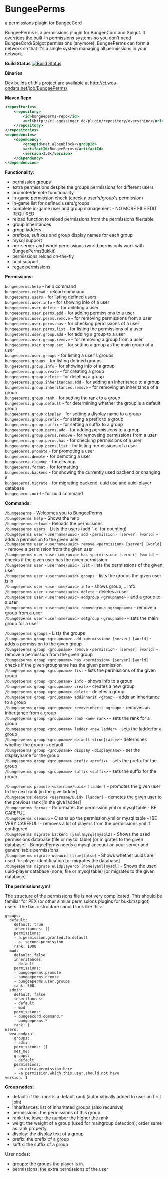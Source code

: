 # BungeePerms
a permissions plugin for BungeeCord

BungeePerms is a permissions plugin for BungeeCord and Spigot. It overrides the built-in permissions systems
so you don't need BungeeCord/Spigot permissions (anymore). BungeePerms can form a network so that it's a single
system managing all permissions in your network.

**Build Status**
[![Build Status](http://ci.sgessinger.de/job/BungeePerms/badge/icon)](http://ci.sgessinger.de/job/BungeePerms/)

**Binaries**

Dev builds of this project are available at http://ci.wea-ondara.net/job/BungeePerms/  

**Maven Repo**

```xml
<repositories>
    <repository>
        <id>bungeeperms-repo</id>
        <url>http://ci.sgessinger.de/plugin/repository/everything</url>
    </repository>
</repositories>
<dependencies>
    <dependency>
        <groupId>net.alpenblock</groupId>
        <artifactId>BungeePerms</artifactId>
        <version>3.0</version>
    </dependency>
</dependencies>
```


**Functionality:**

- permission groups  
- extra permissions despite the groups permissions for different users  
- promote/demote functionality  
- in-game permission check (check a user's/group's permission)  
- in-game list for defined users/groups  
- complete in-game user and group management - NO MORE FILE EDIT REQUIRED  
- reload function to reload permissions from the permissions file/table  
- group inheritances  
- group ladders  
- prefixes, suffixes and group display names for each group  
- mysql support  
- per-server-and-world permissions (world perms only work with BungeePermsBukkit)  
- permissions reload on-the-fly  
- uuid support  
- regex permissions  


**Permissions:**

`bungeeperms.help` - help command  
`bungeeperms.reload` - reload command  
`bungeeperms.users` - for listing defined users  
`bungeeperms.user.info` - for showing info of a user  
`bungeeperms.user.delete` - for deleting a user  
`bungeeperms.user.perms.add` - for adding permissions to a user  
`bungeeperms.user.perms.remove` - for removing permissions from a user  
`bungeeperms.user.perms.has` - for checking permissions of a user  
`bungeeperms.user.perms.list` - for listing the permissions of a user  
`bungeeperms.user.group.add` - for adding a group to a user  
`bungeeperms.user.group.remove` - for removing a group from a user  
`bungeeperms.user.group.set` - for setting a group as the main group of a user  
`bungeeperms.user.groups` - for listing a user's groups  
`bungeeperms.groups` - for listing defined groups  
`bungeeperms.group.info` - for showing info of a group  
`bungeeperms.group.create` - for creating a group  
`bungeeperms.group.delete` - for deleting a group  
`bungeeperms.group.inheritances.add` - for adding an inheritance to a group  
`bungeeperms.group.inheritances.remove` - for removing an inheritance of a group  
`bungeeperms.group.rank` - for setting the rank to a group  
`bungeeperms.group.default` - for determining whether the group is a default group  
`bungeeperms.group.display` - for setting a display name to a group  
`bungeeperms.group.prefix` - for setting a prefix to a group  
`bungeeperms.group.suffix` - for setting a suffix to a group  
`bungeeperms.group.perms.add` - for adding permissions to a group  
`bungeeperms.group.perms.remove` - for removeing permissions from a user  
`bungeeperms.group.perms.has` - for checking permissions of a user  
`bungeeperms.group.perms.list` - for listing permissions of a user  
`bungeeperms.promote` - for promoting a user  
`bungeeperms.demote` - for demoting a user  
`bungeeperms.cleanup` - for cleanup  
`bungeeperms.format` - for formatting  
`bungeeperms.backend` - for showing the currently used backend or changing it  
`bungeeperms.migrate` - for migrating backend, uuid use and uuid-player database  
`bungeeperms.uuid` - for uuid command  




**Commands:**

`/bungeeperms` - Welcomes you to BungeePerms  
`/bungeeperms help` - Shows the help  
`/bungeeperms reload` - Reloads the permissions  
`/bungeeperms users` - Lists the users (add '-c' for counting)  
`/bungeeperms user <username/uuid> add <permission> [server] [world]` - adds a permission to the given user  
`/bungeeperms user <username/uuid> remove <permission> [server] [world]` - remove a permission from the given user  
`/bungeeperms user <username/uuid> has <permission> [server] [world]` - checks if the given user has the given permission  
`/bungeeperms user <username/uuid> list` - lists the permissions of the given user  
`/bungeeperms user <username/uuid> groups` - lists the groups the given user is in  
`/bungeeperms user <username/uuid> info` - shows group, .. info  
`/bungeeperms user <username/uuid> delete` - deletes a user  
`/bungeeperms user <username/uuid> addgroup <groupname>` - add a group to a user  
`/bungeeperms user <username/uuid> removegroup <groupname>` - remove a group from a user  
`/bungeeperms user <username/uuid> setgroup <groupname>` - sets the main group for a user  

`/bungeeperms groups` - Lists the groups  
`/bungeeperms group <groupname> add <permission> [server] [world]` - adds a permission to the given group  
`/bungeeperms group <groupname> remove <permission> [server] [world]` - remove a permission from the given group  
`/bungeeperms group <groupname> has <permission> [server] [world]` - checks if the given groupname has the given permission  
`/bungeeperms group <groupname> list` - lists the permissions of the given group  
`/bungeeperms group <groupname> info` - shows info to a group  
`/bungeeperms group <groupname> create` - creates a new group  
`/bungeeperms group <groupname> delete` - deletes a group  
`/bungeeperms group <groupname> addinherit <group>` - adds an inheritance to a group  
`/bungeeperms group <groupname> removeinherit <group>` - removes an inheritance from a group  
`/bungeeperms group <groupname> rank <new rank>` - sets the rank for a group  
`/bungeeperms group <groupname> ladder <new ladder>` - sets the ladderfor a group  
`/bungeeperms group <groupname> default <true|false>` - determines whether the group is default  
`/bungeeperms group <groupname> display <displayname>` - set the displayname for the group  
`/bungeeperms group <groupname> prefix <prefix>` - sets the prefix for the group  
`/bungeeperms group <groupname> suffix <suffix>` - sets the suffix for the group  

`/bungeeperms promote <username/uuid> [ladder]` - promotes the given user to the next rank [in the give ladder]  
`/bungeeperms demote <username/uuid> [ladder]` - demotes the given user to the previous rank [in the give ladder]  
`/bungeeperms format` - Reformates the permission.yml or mysql table - BE CAREFUL  
`/bungeeperms cleanup` - Cleans up the permission.yml or mysql table - !BE VERY CAREFUL! - removes a lot of players from the permissions.yml if configured  
`/bungeeperms migrate backend [yaml|mysql|mysql2]` - Shows the used permissions database (file or mysql table) [or migrates to the given database] - BungeePerms needs a mysql account on your server and general table permissions  
`/bungeeperms migrate useuuid [true|false]` - Shows whether uuids are used for player identification [or migrates the database]  
`/bungeeperms migrate uuidplayerdb [none|yaml|mysql]` - Shows the used uuid-player database (none, file or mysql table) [or migrates to the given database]  



**The permissions.yml**

The structure of the permissions file is not very complicated. This should be familiar for PEX (or other similar permissions plugins for bukkit/spigot) users. The basic structure should look like this:
```
groups:
  default:
    default: true
    inheritances: []
    permissions:
    - a.permission.granted.to.default
    - a. second.permission​
    rank: 1000​
  mod:
    default: false
    inheritances:
    - default​
    permissions:
    - bungeeperms.promote
    - bungeeperms.demote
    - bungeeperms.user.groups​
    rank: 500​
  admin:
    default: false
    inheritances:
    - default
    - mod​
    permissions:
    - bungeecord.command.*
    - bungeeperms.*​
    rank: 1​
users:
  wea_ondara:
    groups:
    - admin​
    permissions: []​
    met_me:
    groups:
    - default​
    permissions:
    - an.extra.permission.here
    - -a.permission.which.this.user.should.not.have​
version: 1
```


**Group nodes:**

- default: if this rank is a default rank (automatically added to user on first join)  
- inharitances: list of inharitated groups (also recursive)  
- permissions: the permissions of this group  
- rank: the lower the number the higher the rank  
- weigt: the weight of a group (used for maingroup detection); order same as rank property  
- display: the display text of a group  
- prefix: the prefix of a group  
- suffix: the suffix of a group  

User nodes:

- groups: the groups the player is in.
- permissions: the extra permissions of the user
